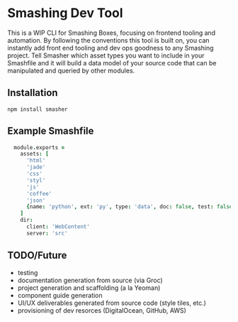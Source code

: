 # Smashing Dev Tool

This is a WIP CLI for Smashing Boxes, focusing on frontend tooling and automation. By following the conventions this tool is built on, you can instantly add front end tooling and dev ops goodness to any Smashing project. Tell Smasher which asset types you want to include in your Smashfile and it will build a data model of your source code that can be manipulated and queried by other modules.



## Installation

`npm install smasher`



## Example Smashfile

```coffeescript
  module.exports =
    assets: [
      'html'
      'jade'
      'css'
      'styl'
      'js'
      'coffee'
      'json'
      {name: 'python', ext: 'py', type: 'data', doc: false, test: false, lint: false}
    ]
    dir:
      client: 'WebContent'
      server: 'src'
```

## TODO/Future

+ testing
+ documentation generation from source (via Groc)
+ project generation and scaffolding (a la Yeoman)
+ component guide generation
+ UI/UX deliverables generated from source code (style tiles, etc.)
+ provisioning of dev resorces (DigitalOcean, GitHub, AWS)
